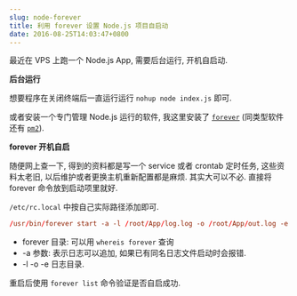 ```yaml
---
slug: node-forever
title: 利用 forever 设置 Node.js 项目自启动
date: 2016-08-25T14:03:47+0800
---
```

最近在 VPS 上跑一个 Node.js App, 需要后台运行, 开机自启动.

**后台运行**

想要程序在关闭终端后一直运行运行 `nohup node index.js` 即可.

或者安装一个专门管理 Node.js 运行的软件, 我这里安装了 [`forever`](https://github.com/foreverjs/forever) (同类型软件还有 [`pm2`](https://github.com/Unitech/pm2)).

**forever 开机自启**

随便网上查一下, 得到的资料都是写一个 service 或者 crontab 定时任务, 这些资料太老旧, 以后维护或者更换主机重新配置都是麻烦. 其实大可以不必. 直接将 forever 命令放到启动项里就好.

`/etc/rc.local` 中按自己实际路径添加即可.

```conf
/usr/bin/forever start -a -l /root/App/log.log -o /root/App/out.log -e /root/App/err.log /root/App/index.js
```

- forever 目录: 可以用 `whereis forever` 查询
- -a 参数: 表示日志可以追加, 如果已有同名日志文件启动时会报错.
- -l -o -e 日志目录.

重启后使用 `forever list` 命令验证是否自启成功.
